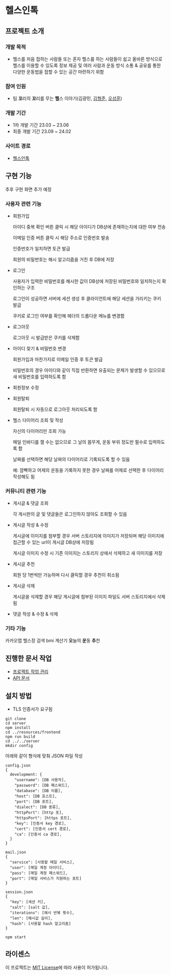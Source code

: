 # 헬스인톡

## 프로젝트 소개

### 개발 목적
- 헬스를 처음 접하는 사람들 또는 혼자 헬스를 하는 사람들이 쉽고 올바른 방식으로 헬스를 이용할 수 있도록 정보 제공 및 여러 사람과 운동 방식 소통 & 공유를 통한 다양한 운동법을 접할 수 있는 공간 마련하기 위함

### 참여 인원
- 팀 **꼬**리의 **꼬**리를 무는 **헬**스 이야기(김광민, [김형준](https://github.com/mikejigglypuff), [오성훈](https://github.com/castlehuni))

### 개발 기간
- 1차 개발 기간 23.03 ~ 23.06
- 최종 개발 기간 23.09 ~ 24.02

### 사이트 경로
- [헬스인톡](healthintalk.duckdns.org) 

## 구현 기능
추후 구현 화면 추가 예정

### 사용자 관련 기능
- 회원가입

  아이디 중복 확인 버튼 클릭 시 해당 아이디가 DB상에 존재하는지에 대한 여부 전송

  이메일 인증 버튼 클릭 시 해당 주소로 인증번호 발송

  인증번호가 일치하면 토큰 발급

  회원의 비밀번호는 해시 알고리즘을 거친 후 DB에 저장

- 로그인

  사용자가 입력한 비밀번호를 해시한 값이 DB상에 저장된 비밀번호와 일치하는지 확인하는 구조

  로그인이 성공하면 서버에 세션 생성 후 클라이언트에 해당 세션을 가리키는 쿠키 발급

  쿠키로 로그인 여부를 확인해 헤더의 드롭다운 메뉴를 변경함

- 로그아웃

  로그아웃 시 발급받은 쿠키를 삭제함
  
- 아이디 찾기 & 비밀번호 변경

  회원가입과 마찬가지로 이메일 인증 후 토큰 발급

  비밀번호의 경우 아이디와 같이 직접 반환하면 유출되는 문제가 발생할 수 있으므로 새 비밀번호를 입력하도록 함

- 회원정보 수정

- 회원탈퇴

  회원탈퇴 시 자동으로 로그아웃 처리되도록 함

- 헬스 다이어리 조회 및 작성

  자신의 다이어리만 조회 가능

  매일 인바디를 잴 수는 없으므로 그 날의 몸무게, 운동 부위 정도만 필수로 입력하도록 함

  날짜를 선택하면 해당 날짜의 다이어리로 기록되도록 할 수 있음

  예: 깜빡하고 어제의 운동을 기록하지 못한 경우 날짜를 어제로 선택한 후 다이어리 작성해도 됨


### 커뮤니티 관련 기능
- 게시글 & 댓글 조회

  각 게시판의 글 및 댓글들은 로그인하지 않아도 조회할 수 있음

- 게시글 작성 & 수정

  게시글에 이미지를 첨부할 경우 서버 스토리지에 이미지가 저장되며 해당 이미지에 접근할 수 있는 url이 게시글 DB상에 저장됨

  게시글 이미지 수정 시 기존 이미지는 스토리지 상에서 삭제하고 새 이미지를 저장

- 게시글 추천

  회원 당 1번씩만 가능하며 다시 클릭할 경우 추천이 취소됨

- 게시글 삭제

  게시글을 삭제할 경우 해당 게시글에 첨부된 이미지 파일도 서버 스토리지에서 삭제됨

- 댓글 작성 & 수정 & 삭제

### 기타 기능

카카오맵 헬스장 검색
bmi 계산기
**오**늘의 **운**동 **추**천


## 진행한 문서 작업

- [프로젝트 작업 관리](https://hypnotic-smoke-0d2.notion.site/3ce9d5c6bc644660850f46176c6e64bf?v=c2bb2aefd70f4a3380fb3342bddeec19&pvs=4)
- [API 문서](https://hypnotic-smoke-0d2.notion.site/API-a69e1f251feb4954bb98ae3addc15c43?pvs=4)

## 설치 방법

- TLS 인증서가 요구됨
  
```
git clone
cd server
npm install
cd ../resources/frontend
npm run build
cd ../../server
mkdir config
```

아래와 같이 형식에 맞춰 JSON 파일 작성
```
config.json
{
  development: {
    "username": [DB 사용자],
    "password": [DB 패스워드],
    "database": [DB 이름],
    "host": [DB 호스트],
    "port": [DB 포트],
    "dialect": [DB 종류],
    "httpPort": [http 포],
    "httpsPort": [https 포트],
    "key": [인증서 key 경로],
    "cert": [인증서 cert 경로],
    "ca": [인증서 ca 경로],
  }
}

mail.json
{
  "service": [사용할 메일 서비스],
  "user": [메일 계정 아이디],
  "pass": [메일 계정 패스워드],
  "port": [메일 서비스가 지원하는 포트]
}

session.json
{
  "key": [세션 키],
  "salt": [salt 값],
  "iterations": [해시 반복 횟수],
  "len": [해시값 길이],
  "hash": [사용할 hash 알고리즘]
}
```

```
npm start
```

## 라이센스
이 프로젝트는 [MIT License](https://opensource.org/license/MIT)에 따라 사용이 허가됩니다.
